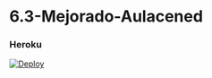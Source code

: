 # 6.3-Mejorado-Aulacened

### Heroku
[![Deploy](https://www.herokucdn.com/deploy/button.svg)](https://heroku.com/deploy?template=https://github.com/Abolanosup/6.3cened)
